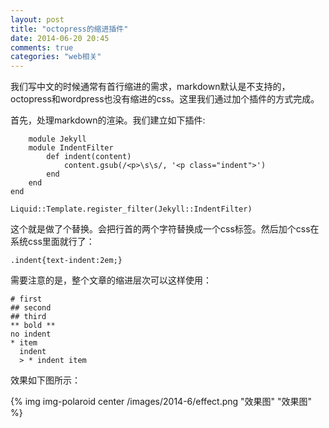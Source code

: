 ```yaml
---
layout: post
title: "octopress的缩进插件"
date: 2014-06-20 20:45
comments: true
categories: "web相关"
---
```




  我们写中文的时候通常有首行缩进的需求，markdown默认是不支持的，octopress和wordpress也没有缩进的css。这里我们通过加个插件的方式完成。

  首先，处理markdown的渲染。我们建立如下插件:

	  	module Jekyll
	    module IndentFilter
	        def indent(content)
	            content.gsub(/<p>\s\s/, '<p class="indent">')
	        end
	    end
	end

	Liquid::Template.register_filter(Jekyll::IndentFilter)
  
  这个就是做了个替换。会把行首的两个字符替换成一个css标签。然后加个css在系统css里面就行了：

	.indent{text-indent:2em;}
  
<!--more-->

  需要注意的是，整个文章的缩进层次可以这样使用：

	# first
	## second
	## third
	** bold **
	no indent
	* item
	  indent
	  > * indent item

  效果如下图所示：

{% img img-polaroid center /images/2014-6/effect.png "效果图" "效果图" %}


